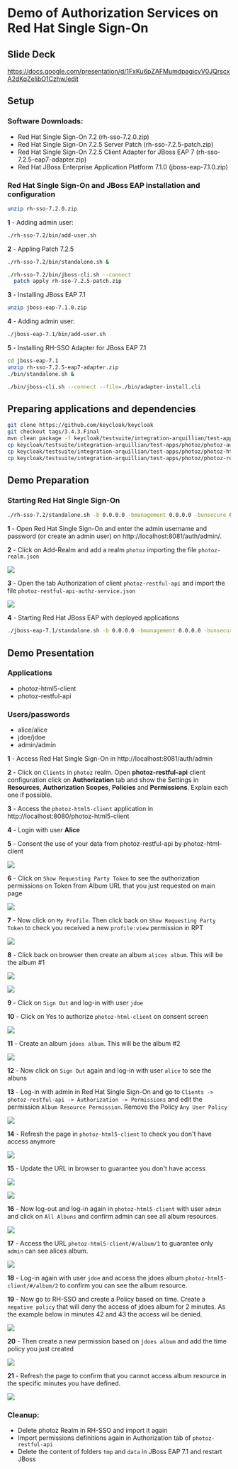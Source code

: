 # Demo of Authorization Services on Red Hat Single Sign-On

## Slide Deck

https://docs.google.com/presentation/d/1FxKu6pZAFMumdpagicyV0JQrscxA2dKqZelibO1Czhw/edit

## Setup

### Software Downloads:
* Red Hat Single Sign-On 7.2 (rh-sso-7.2.0.zip)
* Red Hat Single Sign-On 7.2.5 Server Patch (rh-sso-7.2.5-patch.zip)
* Red Hat Single Sign-On 7.2.5 Client Adapter for JBoss EAP 7 (rh-sso-7.2.5-eap7-adapter.zip)
* Red Hat JBoss Enterprise Application Platform 7.1.0 (jboss-eap-7.1.0.zip)

### Red Hat Single Sign-On and JBoss EAP installation and configuration

```bash
unzip rh-sso-7.2.0.zip

```

**1** - Adding admin user:

```bash
./rh-sso-7.2/bin/add-user.sh
```

**2** - Appling Patch 7.2.5

```bash
./rh-sso-7.2/bin/standalone.sh &

./rh-sso-7.2/bin/jboss-cli.sh --connect
  patch apply rh-sso-7.2.5-patch.zip
```

**3** - Installing JBoss EAP 7.1

```bash
unzip jboss-eap-7.1.0.zip

```

**4** - Adding admin user:

```bash
./jboss-eap-7.1/bin/add-user.sh
```

**5** - Installing RH-SSO Adapter for JBoss EAP 7.1

```bash
cd jboss-eap-7.1
unzip rh-sso-7.2.5-eap7-adapter.zip
./bin/standalone.sh &

./bin/jboss-cli.sh --connect --file=./bin/adapter-install.cli
```

## Preparing applications and dependencies

```bash
git clone https://github.com/keycloak/keycloak
git checkout tags/3.4.3.Final
mvn clean package -f keycloak/testsuite/integration-arquillian/test-apps/photoz/pom.xml
cp keycloak/testsuite/integration-arquillian/test-apps/photoz/photoz-authz-policy/target/photoz-authz-policy-3.4.3.Final.jar rh-sso-7.2/standalone/deployments
cp keycloak/testsuite/integration-arquillian/test-apps/photoz/photoz-html5-client/target/photoz-html5-client.war jboss-eap-7.1/standalone/deployments
cp keycloak/testsuite/integration-arquillian/test-apps/photoz/photoz-restful-api/target/photoz-restful-api.war jboss-eap-7.1/standalone/deployments
```

## Demo Preparation

### Starting Red Hat Single Sign-On

```bash
./rh-sso-7.2/standalone.sh -b 0.0.0.0 -bmanagement 0.0.0.0 -bunsecure 0.0.0.0 -Djboss.socket.binding.port-offset=1 -Dkeycloak.profile=preview
```

**1** - Open Red Hat Single Sign-On and enter the admin username and password (or create an admin user) on http://localhost:8081/auth/admin/.

**2** - Click on Add-Realm and add a realm `photoz` importing the file `photoz-realm.json`

![](https://github.com/redhat-sa-brazil/demo-authz/blob/master/pictures/add-realm.png?raw=true)

**3** - Open the tab Authorization of client `photoz-restful-api` and import the file `photoz-restful-api-authz-service.json`

![](https://github.com/redhat-sa-brazil/demo-authz/blob/master/pictures/import-authz.png?raw=true)

**4** - Starting Red Hat JBoss EAP with deployed applications

```bash
./jboss-eap-7.1/standalone.sh -b 0.0.0.0 -bmanagement 0.0.0.0 -bunsecure 0.0.0.0
```

## Demo Presentation

### Applications
* photoz-html5-client
* photoz-restful-api

### Users/passwords
* alice/alice
* jdoe/jdoe
* admin/admin

**1** - Access Red Hat Single Sign-On in http://localhost:8081/auth/admin

**2** - Click on `Clients` in `photoz` realm. Open  **photoz-restful-api** client configuration click on **Authorization** tab and show the Settings in **Resources**, **Authorization Scopes**, **Policies** and **Permissions**. Explain each one if possible.

**3** - Access the `photoz-html5-client` application in http://localhost:8080/photoz-html5-client

**4** - Login with user **Alice**

**5** - Consent the use of your data from photoz-restful-api by photoz-html-client

![](https://github.com/redhat-sa-brazil/demo-authz/blob/master/pictures/consent-screen.png?raw=true)

**6** - Click on `Show Requesting Party Token` to see the authorization permissions on Token from Album URL that you just requested on main page

![](https://github.com/redhat-sa-brazil/demo-authz/blob/master/pictures/party-token.png?raw=true)

**7** - Now click on `My Profile`. Then click back on `Show Requesting Party Token` to check you received a new `profile:view` permission in RPT

![](https://github.com/redhat-sa-brazil/demo-authz/blob/master/pictures/profile-view.png?raw=true)

**8** - Click back on browser then create an album `alices album`. This will be the album #1

![](https://github.com/redhat-sa-brazil/demo-authz/blob/master/pictures/create-album.png?raw=true)

![](https://github.com/redhat-sa-brazil/demo-authz/blob/master/pictures/alices-album.png?raw=true)

**9** - Click on `Sign Out` and log-in with user `jdoe`

**10** - Click on Yes to authorize `photoz-html-client` on consent screen

![](https://github.com/redhat-sa-brazil/demo-authz/blob/master/pictures/grant-jdoe.png?raw=true)

**11** - Create an album `jdoes album`. This will be the album #2

![](https://github.com/redhat-sa-brazil/demo-authz/blob/master/pictures/jdoes-album.png?raw=true)

**12** - Now click on `Sign Out` again and log-in with user `alice` to see the albuns

**13** - Log-in with admin in Red Hat Single Sign-On and go to `Clients -> photoz-restful-api -> Authorization -> Permissions` and edit the permission `Album Resource Permission`. Remove the Policy `Any User Policy`

![](https://github.com/redhat-sa-brazil/demo-authz/blob/master/pictures/remove-album-permission.png?raw=true)

**14** - Refresh the page in `photoz-html5-client` to check you don't have access anymore

![](https://github.com/redhat-sa-brazil/demo-authz/blob/master/pictures/access-denied1.png?raw=true)

**15** - Update the URL in browser to guarantee you don't have access

![](https://github.com/redhat-sa-brazil/demo-authz/blob/master/pictures/access-denied2.png?raw=true)

![](https://github.com/redhat-sa-brazil/demo-authz/blob/master/pictures/access-denied3.png?raw=true)

**16** - Now log-out and log-in again in `photoz-html5-client` with user `admin` and click on `All Albuns` and confirm admin can see all album resources.

![](https://github.com/redhat-sa-brazil/demo-authz/blob/master/pictures/all-albums.png?raw=true)

**17** - Access the URL `photoz-html5-client/#/album/1` to guarantee only `admin` can see alices album.

![](https://github.com/redhat-sa-brazil/demo-authz/blob/master/pictures/admin-alices-album.png?raw=true)

**18** - Log-in again with user `jdoe` and access the jdoes album `photoz-html5-client/#/album/2` to confirm you can see the album resource.

**19** - Now go to RH-SSO and create a Policy based on time. Create a `negative policy` that will deny the access of jdoes album for 2 minutes. 
         As the example below in minutes 42 and 43 the access wil be denied.

![](https://github.com/redhat-sa-brazil/demo-authz/blob/master/pictures/time-based.png?raw=true)

**20** - Then create a new permission based on `jdoes album` and add the time policy you just created

![](https://github.com/redhat-sa-brazil/demo-authz/blob/master/pictures/jdoes-album-time-based.png?raw=true)

**21** - Refresh the page to confirm that you cannot access album resource in the specific minutes you have defined.

![](https://github.com/redhat-sa-brazil/demo-authz/blob/master/pictures/access-denied-admin.png?raw=true)

### Cleanup:
* Delete photoz Realm in RH-SSO and import it again
* Import permissions definitions again in Authorization tab of `photoz-restful-api`
* Delete the content of folders `tmp` and `data` in JBoss EAP 7.1 and restart JBoss



